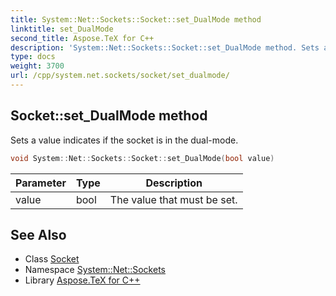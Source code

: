 ```yaml
---
title: System::Net::Sockets::Socket::set_DualMode method
linktitle: set_DualMode
second_title: Aspose.TeX for C++
description: 'System::Net::Sockets::Socket::set_DualMode method. Sets a value indicates if the socket is in the dual-mode in C++.'
type: docs
weight: 3700
url: /cpp/system.net.sockets/socket/set_dualmode/
---
```

## Socket::set_DualMode method


Sets a value indicates if the socket is in the dual-mode.

```cpp
void System::Net::Sockets::Socket::set_DualMode(bool value)
```


| Parameter | Type | Description |
| --- | --- | --- |
| value | bool | The value that must be set. |

## See Also

* Class [Socket](../)
* Namespace [System::Net::Sockets](../../)
* Library [Aspose.TeX for C++](../../../)
